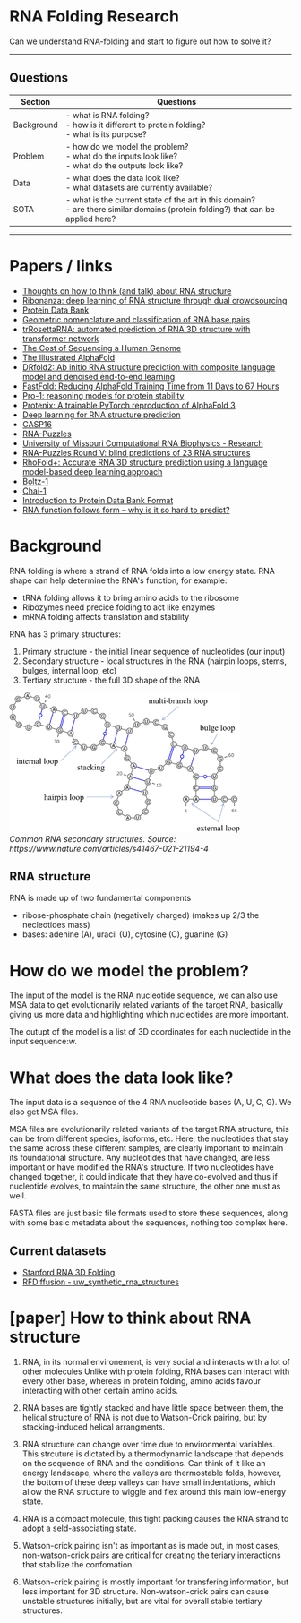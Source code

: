# RNA Folding Research

Can we understand RNA-folding and start to figure out how to solve it?

---

## Questions
| Section    | Questions                                                                                                                       |
|------------|---------------------------------------------------------------------------------------------------------------------------------|
| Background | - what is RNA folding? <br>- how is it different to protein folding? <br>- what is its purpose?                                         |
| Problem    | - how do we model the problem? <br>- what do the inputs look like? <br>- what do the outputs look like?                                 |
| Data       | - what does the data look like? <br>- what datasets are currently available?                                                        |
| SOTA       | - what is the current state of the art in this domain? <br>- are there similar domains (protein folding?) that can be applied here? |

---

# Papers / links

- [Thoughts on how to think (and talk) about RNA structure](https://www.pnas.org/doi/epub/10.1073/pnas.2112677119)
- [Ribonanza: deep learning of RNA structure through dual crowdsourcing](https://pmc.ncbi.nlm.nih.gov/articles/PMC10925082/pdf/nihpp-2024.02.24.581671v2.pdf)
- [Protein Data Bank](https://www.rcsb.org/)
- [Geometric nomenclature and classification of RNA base pairs](https://pmc.ncbi.nlm.nih.gov/articles/PMC1370104/pdf/11345429.pdf)
- [trRosettaRNA: automated prediction of RNA 3D structure with transformer network](https://www.nature.com/articles/s41467-023-42528-4)
- [The Cost of Sequencing a Human Genome](https://www.genome.gov/about-genomics/fact-sheets/Sequencing-Human-Genome-cost)
- [The Illustrated AlphaFold](https://elanapearl.github.io/blog/2024/the-illustrated-alphafold/)
- [DRfold2: Ab initio RNA structure prediction with composite language model and denoised end-to-end learning](https://github.com/leeyang/DRfold2)
- [FastFold: Reducing AlphaFold Training Time from 11 Days to 67 Hours](https://arxiv.org/abs/2203.00854)
- [Pro-1: reasoning models for protein stability](https://michaelhla.com/blog/pro1.html)
- [Protenix: A trainable PyTorch reproduction of AlphaFold 3](https://github.com/bytedance/Protenix)
- [Deep learning for RNA structure prediction](https://www.sciencedirect.com/science/article/pii/S0959440X25000090)
- [CASP16](https://predictioncenter.org/casp16/index.cgi)
- [RNA-Puzzles](https://www.rnapuzzles.org/)
- [University of Missouri Computational RNA Biophysics - Research](https://vfold.missouri.edu/research.html)
- [RNA-Puzzles Round V: blind predictions of 23 RNA structures](https://www.nature.com/articles/s41592-024-02543-9)
- [RhoFold+: Accurate RNA 3D structure prediction using a language model-based deep learning approach](https://github.com/ml4bio/RhoFold)
- [Boltz-1](https://github.com/jwohlwend/boltz)
- [Chai-1](https://github.com/chaidiscovery/chai-lab)
- [Introduction to Protein Data Bank Format](https://www.cgl.ucsf.edu/chimera/docs/UsersGuide/tutorials/pdbintro.html)
- [RNA function follows form – why is it so hard to predict?](https://www.nature.com/articles/d41586-025-00920-8)


# Background


RNA folding is where a strand of RNA folds into a low energy state. RNA shape can help determine the RNA's function, for example:
- tRNA folding allows it to bring amino acids to the ribosome
- Ribozymes need precice folding to act like enzymes
- mRNA folding affects translation and stability

RNA has 3 primary structures:
1. Primary structure - the initial linear sequence of nucleotides (our input)
2. Secondary structure - local structures in the RNA (hairpin loops, stems, bulges, internal loop, etc)
3. Tertiary structure - the full 3D shape of the RNA

<p>
  <img src="https://github.com/hexhowells/rna-folding/blob/main/images/secondary-structs.png" height="250" />
  <br>
  <em>Common RNA secondary structures. Source: https://www.nature.com/articles/s41467-021-21194-4</em>
</p>

## RNA structure

RNA is made up of two fundamental components

 - ribose-phosphate chain (negatively charged) (makes up 2/3 the necleotides mass)
 - bases: adenine (A), uracil (U), cytosine (C), guanine (G)


# How do we model the problem?

The input of the model is the RNA nucleotide sequence, we can also use MSA data to get evolutionarily related variants of the target RNA, basically giving us more data and highlighting which nucleotides are more important.

The outupt of the model is a list of 3D coordinates for each nucleotide in the input sequence:w.


# What does the data look like?

The input data is a sequence of the 4 RNA nucleotide bases (A, U, C, G). We also get MSA files.

MSA files are evolutionarily related variants of the target RNA structure, this can be from different species, isoforms, etc. Here, the nucleotides that stay the same across these different samples, are clearly important to maintain its foundational structure. Any nucleotides that have changed, are less important or have modified the RNA's structure. If two nucleotides have changed together, it could indicate that they have co-evolved and thus if nucleotide evolves, to maintain the same structure, the other one must as well.

FASTA files are just basic file formats used to store these sequences, along with some basic metadata about the sequences, nothing too complex here.

## Current datasets

- [Stanford RNA 3D Folding](https://www.kaggle.com/competitions/stanford-rna-3d-folding/data)
- [RFDiffusion - uw_synthetic_rna_structures](https://www.kaggle.com/datasets/andrewfavor/uw-synthetic-rna-structures)


# [paper] How to think about RNA structure

1. RNA, in its normal environement, is very social and interacts with a lot of other molecules
Unlike with protein folding, RNA bases can interact with every other base, whereas in protein folding, amino acids favour interacting with other certain amino acids.

2. RNA bases are tightly stacked and have little space between them, the helical structure of RNA is not due to Watson-Crick pairing, but by stacking-induced helical arrangments.

3. RNA structure can change over time due to environmental variables. This strcuture is dictated by a thermodynamic landscape that depends on the sequence of RNA and the conditions. Can think of it like an energy landscape, where the valleys are thermostable folds, however, the bottom of these deep valleys can have small indentations, which allow the RNA structure to wiggle and flex around this main low-energy state.

4. RNA is a compact molecule, this tight packing causes the RNA strand to adopt a seld-associating state. 

5. Watson-crick pairing isn't as important as is made out, in most cases, non-watson-crick pairs are critical for creating the teriary interactions that stabilize the confomation.

6. Watson-crick pairing is mostly important for transfering information, but less important for 3D structure. Non-watson-crick pairs can cause unstable structures initially, but are vital for overall stable tertiary structures.
